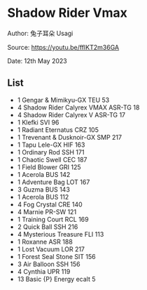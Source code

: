 # Shadow Rider Vmax

Author: 兔子耳朵 Usagi

Source: <https://youtu.be/ffIKT2m36GA>

Date: 12th May 2023

## List

* 1 Gengar & Mimikyu-GX TEU 53
* 4 Shadow Rider Calyrex VMAX ASR-TG 18
* 4 Shadow Rider Calyrex V ASR-TG 17
* 1 Klefki SVI 96
* 1 Radiant Eternatus CRZ 105
* 1 Trevenant & Dusknoir-GX SMP 217
* 1 Tapu Lele-GX HIF 163
* 1 Ordinary Rod SSH 171
* 1 Chaotic Swell CEC 187
* 1 Field Blower GRI 125
* 1 Acerola BUS 142
* 1 Adventure Bag LOT 167
* 3 Guzma BUS 143
* 1 Acerola BUS 112
* 4 Fog Crystal CRE 140
* 4 Marnie PR-SW 121
* 1 Training Court RCL 169
* 2 Quick Ball SSH 216
* 4 Mysterious Treasure FLI 113
* 1 Roxanne ASR 188
* 1 Lost Vacuum LOR 217
* 1 Forest Seal Stone SIT 156
* 3 Air Balloon SSH 156
* 4 Cynthia UPR 119
* 13 Basic {P} Energy ecalt 5
